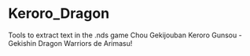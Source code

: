 # Keroro_Dragon
Tools to extract text in the .nds game Chou Gekijouban Keroro Gunsou - Gekishin Dragon Warriors de Arimasu!
